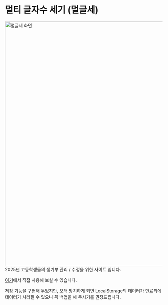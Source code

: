 # 멀티 글자수 세기 (멀글세)
<img width="1440" height="783" alt="멀글세 화면" src="https://github.com/user-attachments/assets/190ab960-3322-4895-8160-76ccdbced98f" />
2025년 고등학생들의 생기부 관리 / 수정을 위한 사이트 입니다. 

[여기](https://kimsj5025.github.io/setuksaver/)에서 직접 사용해 보실 수 있습니다. 

저장 기능을 구현해 두었지만, 오래 방치하게 되면 LocalStorage의 데이터가 만료되에 데이터가 사라질 수 있으니 꼭 백업을 해 두시기를 권장드립니다.

